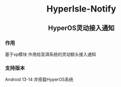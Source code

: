 <div align="center">
  
# HyperIsle-Notify
  
## HyperOS灵动接入通知
</div>

### 作用

基于xp模块 作用给澎湃系统的灵动额头接入通知

### 支持版本

Android 13-14 并搭载HyperOS系统

